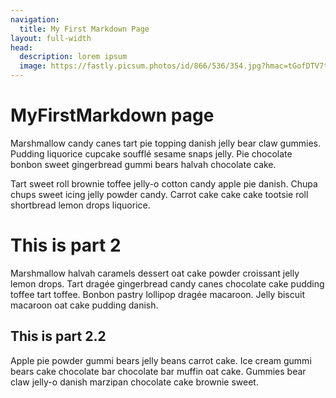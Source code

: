 ```yaml
---
navigation:
  title: My First Markdown Page
layout: full-width
head:
  description: lorem ipsum
  image: https://fastly.picsum.photos/id/866/536/354.jpg?hmac=tGofDTV7tl2rprappPzKFiZ9vDh5MKj39oa2D--gqhA
---
```


# MyFirstMarkdown page

Marshmallow candy canes tart pie topping danish jelly bear claw gummies. Pudding liquorice cupcake soufflé sesame snaps jelly. Pie chocolate bonbon sweet gingerbread gummi bears halvah chocolate cake.

Tart sweet roll brownie toffee jelly-o cotton candy apple pie danish. Chupa chups sweet icing jelly powder candy. Carrot cake cake cake tootsie roll shortbread lemon drops liquorice.

# This is part 2

Marshmallow halvah caramels dessert oat cake powder croissant jelly lemon drops. Tart dragée gingerbread candy canes chocolate cake pudding toffee tart toffee. Bonbon pastry lollipop dragée macaroon. Jelly biscuit macaroon oat cake pudding danish.

## This is part 2.2

Apple pie powder gummi bears jelly beans carrot cake. Ice cream gummi bears cake chocolate bar chocolate bar muffin oat cake. Gummies bear claw jelly-o danish marzipan chocolate cake brownie sweet.
